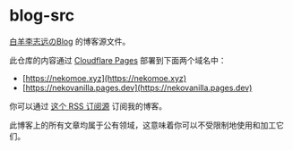 # blog-src

[白羊李志远のBlog](https://nekomoe.xyz) 的博客源文件。

此仓库的内容通过 [Cloudflare Pages](https://pages.cloudflare.com/) 部署到下面两个域名中：

* [https://nekomoe.xyz](https://nekomoe.xyz)
* [https://nekovanilla.pages.dev](https://nekovanilla.pages.dev)

你可以通过 [这个 RSS 订阅源](https://nekomoe.xyz/atom.xml) 订阅我的博客。

此博客上的所有文章均属于公有领域，这意味着你可以不受限制地使用和加工它们。
